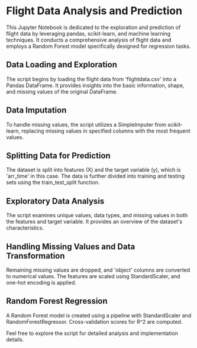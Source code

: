 # Flight Data Analysis and Prediction

This Jupyter Notebook is dedicated to the exploration and prediction of flight data by leveraging pandas, scikit-learn, and machine learning techniques. It conducts a comprehensive analysis of flight data and employs a Random Forest model specifically designed for regression tasks.

## Data Loading and Exploration

The script begins by loading the flight data from 'flightdata.csv' into a Pandas DataFrame. It provides insights into the basic information, shape, and missing values of the original DataFrame.

## Data Imputation

To handle missing values, the script utilizes a SimpleImputer from scikit-learn, replacing missing values in specified columns with the most frequent values.

## Splitting Data for Prediction

The dataset is split into features (X) and the target variable (y), which is 'arr_time' in this case. The data is further divided into training and testing sets using the train_test_split function.

## Exploratory Data Analysis

The script examines unique values, data types, and missing values in both the features and target variable. It provides an overview of the dataset's characteristics.

## Handling Missing Values and Data Transformation

Remaining missing values are dropped, and 'object' columns are converted to numerical values. The features are scaled using StandardScaler, and one-hot encoding is applied.

## Random Forest Regression

A Random Forest model is created using a pipeline with StandardScaler and RandomForestRegressor. Cross-validation scores for R^2 are computed.

Feel free to explore the script for detailed analysis and implementation details.
